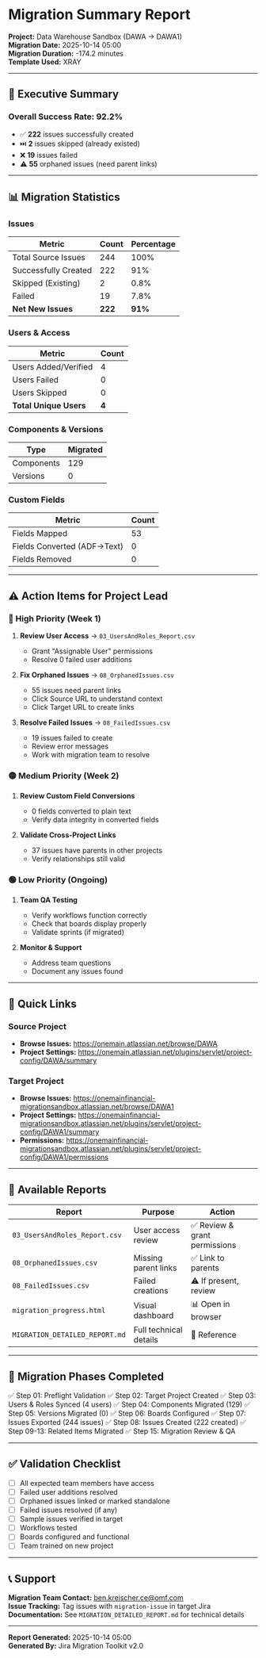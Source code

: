 # Migration Summary Report

**Project:** Data Warehouse Sandbox (DAWA → DAWA1)  
**Migration Date:** 2025-10-14 05:00  
**Migration Duration:** -174.2 minutes  
**Template Used:** XRAY

---

## 🎯 Executive Summary

### Overall Success Rate: **92.2%**

- ✅ **222** issues successfully created
- ⏭️ **2** issues skipped (already existed)
- ❌ **19** issues failed
- ⚠️ **55** orphaned issues (need parent links)

---

## 📊 Migration Statistics

### Issues
| Metric | Count | Percentage |
|--------|-------|------------|
| Total Source Issues | 244 | 100% |
| Successfully Created | 222 | 91% |
| Skipped (Existing) | 2 | 0.8% |
| Failed | 19 | 7.8% |
| **Net New Issues** | **222** | **91%** |

### Users & Access
| Metric | Count |
|--------|-------|
| Users Added/Verified | 4 |
| Users Failed | 0 |
| Users Skipped | 0 |
| **Total Unique Users** | **4** |

### Components & Versions
| Type | Migrated |
|------|----------|
| Components | 129 |
| Versions | 0 |

### Custom Fields
| Metric | Count |
|--------|-------|
| Fields Mapped | 53 |
| Fields Converted (ADF→Text) | 0 |
| Fields Removed | 0 |

---

## ⚠️ Action Items for Project Lead

### 🔴 High Priority (Week 1)
1. **Review User Access** → `03_UsersAndRoles_Report.csv`
   - Grant "Assignable User" permissions
   - Resolve 0 failed user additions

2. **Fix Orphaned Issues** → `08_OrphanedIssues.csv`
   - 55 issues need parent links
   - Click Source URL to understand context
   - Click Target URL to create links

3. **Resolve Failed Issues** → `08_FailedIssues.csv`
   - 19 issues failed to create
   - Review error messages
   - Work with migration team to resolve

### 🟡 Medium Priority (Week 2)
1. **Review Custom Field Conversions**
   - 0 fields converted to plain text
   - Verify data integrity in converted fields

2. **Validate Cross-Project Links**
   - 37 issues have parents in other projects
   - Verify relationships still valid

### 🟢 Low Priority (Ongoing)
1. **Team QA Testing**
   - Verify workflows function correctly
   - Check that boards display properly
   - Validate sprints (if migrated)

2. **Monitor & Support**
   - Address team questions
   - Document any issues found

---

## 🔗 Quick Links

### Source Project
- **Browse Issues:** https://onemain.atlassian.net/browse/DAWA
- **Project Settings:** https://onemain.atlassian.net/plugins/servlet/project-config/DAWA/summary

### Target Project
- **Browse Issues:** https://onemainfinancial-migrationsandbox.atlassian.net/browse/DAWA1
- **Project Settings:** https://onemainfinancial-migrationsandbox.atlassian.net/plugins/servlet/project-config/DAWA1/summary
- **Permissions:** https://onemainfinancial-migrationsandbox.atlassian.net/plugins/servlet/project-config/DAWA1/permissions

---

## 📁 Available Reports

| Report | Purpose | Action |
|--------|---------|--------|
| `03_UsersAndRoles_Report.csv` | User access review | ✅ Review & grant permissions |
| `08_OrphanedIssues.csv` | Missing parent links | ✅ Link to parents |
| `08_FailedIssues.csv` | Failed creations | ⚠️ If present, review |
| `migration_progress.html` | Visual dashboard | 📊 Open in browser |
| `MIGRATION_DETAILED_REPORT.md` | Full technical details | 📖 Reference |

---

## 🎯 Migration Phases Completed

✅ Step 01: Preflight Validation
✅ Step 02: Target Project Created
✅ Step 03: Users & Roles Synced (4 users)
✅ Step 04: Components Migrated (129)
✅ Step 05: Versions Migrated (0)
✅ Step 06: Boards Configured
✅ Step 07: Issues Exported (244 issues)
✅ Step 08: Issues Created (222 created)
✅ Step 09-13: Related Items Migrated
✅ Step 15: Migration Review & QA

---

## ✅ Validation Checklist

- [ ] All expected team members have access
- [ ] Failed user additions resolved
- [ ] Orphaned issues linked or marked standalone
- [ ] Failed issues resolved (if any)
- [ ] Sample issues verified in target
- [ ] Workflows tested
- [ ] Boards configured and functional
- [ ] Team trained on new project

---

## 📞 Support

**Migration Team Contact:** ben.kreischer.ce@omf.com  
**Issue Tracking:** Tag issues with `migration-issue` in target Jira  
**Documentation:** See `MIGRATION_DETAILED_REPORT.md` for technical details

---

**Report Generated:** 2025-10-14 05:00  
**Generated By:** Jira Migration Toolkit v2.0


